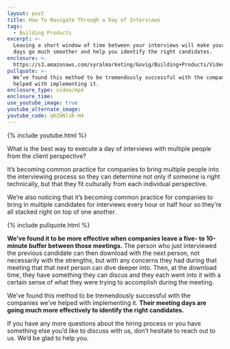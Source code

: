 ```yaml
---
layout: post
title: How To Navigate Through a Day of Interviews
tags:
  - Building Products
excerpt: >-
  Leaving a short window of time between your interviews will make your meeting
  days go much smoother and help you identify the right candidates.
enclosure: >-
  https://s3.amazonaws.com/vyralmarketing/Govig/Building+Products/Videos/2017/Nail+Your+Interview+-+Oct+1.mp4
pullquote: >-
  We’ve found this method to be tremendously successful with the companies we’ve
  helped with implementing it.
enclosure_type: video/mp4
enclosure_time:
use_youtube_image: true
youtube_alternate_image:
youtube_code: q6ZmNlsK-H4
---
```



{% include youtube.html %}

What is the best way to execute a day of interviews with multiple people from the client perspective?

It’s becoming common practice for companies to bring multiple people into the interviewing process so they can determine not only if someone is right technically, but that they fit culturally from each individual perspective.

We’re also noticing that it’s becoming common practice for companies to bring in multiple candidates for interviews every hour or half hour so they’re all stacked right on top of one another.

{% include pullquote.html %}

**We’ve found it to be more effective when companies leave a five- to 10-minute buffer between those meetings.** The person who just interviewed the previous candidate can then download with the next person, not necessarily with the strengths, but with any concerns they had during that meeting that that next person can dive deeper into. Then, at the download time, they have something they can discus and they each went into it with a certain sense of what they were trying to accomplish during the meeting.

We’ve found this method to be tremendously successful with the companies we’ve helped with implementing it. **Their meeting days are going much more effectively to identify the right candidates.**

If you have any more questions about the hiring process or you have something else you’d like to discuss with us, don’t hesitate to reach out to us. We’d be glad to help you.